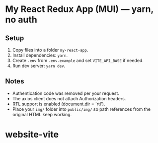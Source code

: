 # My React Redux App (MUI) — yarn, no auth

## Setup

1. Copy files into a folder `my-react-app`.
2. Install dependencies: `yarn`.
3. Create `.env` from `.env.example` and set `VITE_API_BASE` if needed.
4. Run dev server: `yarn dev`.

## Notes

- Authentication code was removed per your request.
- The axios client does not attach Authorization headers.
- RTL support is enabled (document.dir = 'rtl').
- Place your `img/` folder into `public/img/` so path references from the original HTML keep working.
# website-vite
